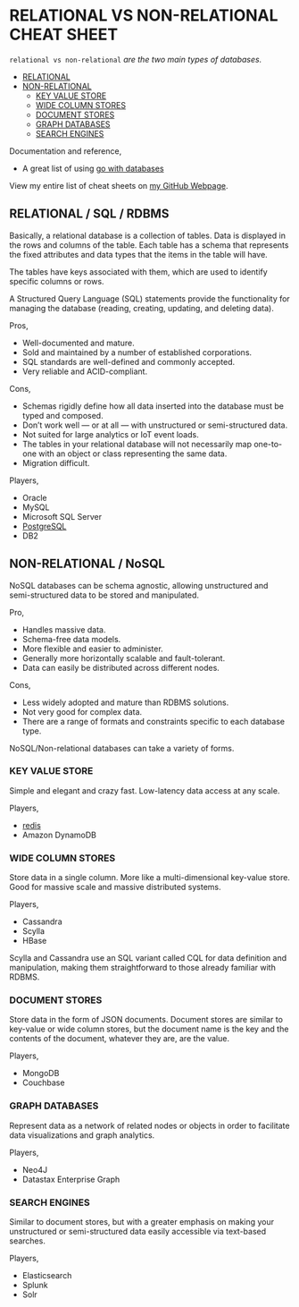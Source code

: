 # RELATIONAL VS NON-RELATIONAL CHEAT SHEET

`relational vs non-relational` _are the two main types of databases._

* [RELATIONAL](https://github.com/JeffDeCola/my-cheat-sheets/tree/master/software/development/software-architectures/database/relational-versus-non-relational-cheat-sheet#relational--sql--rdbms)
* [NON-RELATIONAL](https://github.com/JeffDeCola/my-cheat-sheets/tree/master/software/development/software-architectures/database/relational-versus-non-relational-cheat-sheet#non-relational--nosql)
  * [KEY VALUE STORE](https://github.com/JeffDeCola/my-cheat-sheets/tree/master/software/development/software-architectures/database/relational-versus-non-relational-cheat-sheet#key-value-store)
  * [WIDE COLUMN STORES](https://github.com/JeffDeCola/my-cheat-sheets/tree/master/software/development/software-architectures/database/relational-versus-non-relational-cheat-sheet#wide-column-stores)
  * [DOCUMENT STORES](https://github.com/JeffDeCola/my-cheat-sheets/tree/master/software/development/software-architectures/database/relational-versus-non-relational-cheat-sheet#document-stores)
  * [GRAPH DATABASES](https://github.com/JeffDeCola/my-cheat-sheets/tree/master/software/development/software-architectures/database/relational-versus-non-relational-cheat-sheet#graph-databases)
  * [SEARCH ENGINES](https://github.com/JeffDeCola/my-cheat-sheets/tree/master/software/development/software-architectures/database/relational-versus-non-relational-cheat-sheet#search-engines)

Documentation and reference,

* A great list of using
  [go with databases](https://github.com/gostor/awesome-go-storage)

View my entire list of cheat sheets on
[my GitHub Webpage](https://jeffdecola.github.io/my-cheat-sheets/).

## RELATIONAL / SQL / RDBMS

Basically, a relational database is a collection of tables.
Data is displayed in the rows and columns of the table.
Each table has a schema that represents the fixed
attributes and data types that the items in the table will have.

The tables have keys associated with them, which are used to
identify specific columns or rows.

A Structured Query Language (SQL) statements provide
the functionality for managing the database (reading, creating, updating,
and deleting data).

Pros,

* Well-documented and mature.
* Sold and maintained by a number of established corporations.
* SQL standards are well-defined and commonly accepted.
* Very reliable and ACID-compliant.

Cons,

* Schemas rigidly define how all data inserted into the database must be typed and
  composed.
* Don’t work well — or at all — with unstructured or semi-structured data.
* Not suited for large analytics or IoT event loads.
* The tables in your relational database will not necessarily map one-to-one with
  an object or class representing the same data.
* Migration difficult.

Players,

* Oracle
* MySQL
* Microsoft SQL Server
* [PostgreSQL](https://github.com/JeffDeCola/my-cheat-sheets/tree/master/software/development/software-architectures/database/postgresql-cheat-sheet)
* DB2

## NON-RELATIONAL / NoSQL

NoSQL databases can be schema agnostic, allowing unstructured and semi-structured
data to be stored and manipulated.

Pro,

* Handles massive data.
* Schema-free data models.
* More flexible and easier to administer.
* Generally more horizontally scalable and fault-tolerant.
* Data can easily be distributed across different nodes.

Cons,

* Less widely adopted and mature than RDBMS solutions.
* Not very good for complex data.
* There are a range of formats and constraints specific to each database type.

NoSQL/Non-relational databases can take a variety of forms.

### KEY VALUE STORE

Simple and elegant and crazy fast.
Low-latency data access at any scale.

Players,

* [redis](https://github.com/JeffDeCola/my-cheat-sheets/tree/master/software/development/software-architectures/database/redis-cheat-sheet)
* Amazon DynamoDB

### WIDE COLUMN STORES

Store data in a single column.
More like a multi-dimensional key-value store.
Good for massive scale and massive distributed systems.

Players,

* Cassandra
* Scylla
* HBase

Scylla and Cassandra use an SQL variant called CQL for data definition
and manipulation, making them straightforward to those already familiar with RDBMS.

### DOCUMENT STORES

Store data in the form of JSON documents.
Document stores are similar to key-value or wide column stores,
but the document name is the key and the contents of the document,
whatever they are, are the value.

Players,

* MongoDB
* Couchbase

### GRAPH DATABASES

Represent data as a network of related nodes
or objects in order to facilitate data visualizations
and graph analytics.

Players,

* Neo4J
* Datastax Enterprise Graph

### SEARCH ENGINES

Similar to document stores, but with a greater emphasis
on making your unstructured or semi-structured data easily
accessible via text-based searches.

Players,

* Elasticsearch
* Splunk
* Solr
